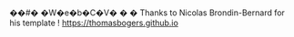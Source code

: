 ��#� �W�e�b�C�V�
�
�
Thanks to Nicolas Brondin-Bernard for his template !
https://thomasbogers.github.io
